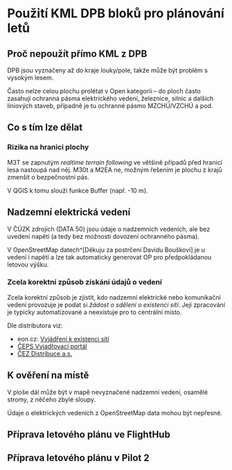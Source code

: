 # Použití KML DPB bloků pro plánování letů

## Proč nepoužít přímo KML z DPB

DPB jsou vyznačeny až do kraje louky/pole, takže může být problém s vysokým lesem.

Často nelze celou plochu prolétat v Open kategorii – do ploch často zasahují ochranná pásma elektrického vedení, železnice, silnic a dalších liniových staveb, případně je tu ochranné pásmo MZCHÚ/VZCHÚ a pod.

## Co s tím lze dělat

### Rizika na hranici plochy
M3T se zapnutým *realtime terrain following* ve většině případů před hranicí lesa nastoupá nad něj. M30t a M2EA ne, možným řešením je plochu z krajů zmenšit o bezpečnostní pás.

V QGIS k tomu slouží funkce Buffer (např. -10 m).

## Nadzemní elektrická vedení

V ČÚZK zdrojích (DATA 50) jsou údaje o nadzemních vedeních, ale bez uvedení napětí (a tedy bez možnosti dovození ochranného pásma).

V OpenStreetMap datech^[Děkuju za postrčení Davidu Bouškovi] je u vedení i napětí a lze tak automaticky generovat OP pro předpokládanou letovou výšku.

### Zcela korektní způsob získání údajů o vedení

Zcela korektní způsob je zjistit, kdo nadzemní elektrické nebo komunikační vedení provozuje je podat si *žádost o sdělení o existenci sítí*. Její zpracování je typicky automatizované a neexistuje pro to centrální místo.

Dle distributora viz:
 - eon.cz: [Vyjádření k existenci sítí](https://www.eon.cz/firemni-zakaznici/zakaznicka-pece/technicke-dotazy/vyjadreni-k-existenci-siti/)
 - [ČEPS Vyjadřovací portál](https://vp.ceps.cz)
 - [ČEZ Distribuce a.s.](https://geoportal.cezdistribuce.cz/Geoportal.ses/ves.aspx)

## K ověření na místě

V ploše dál může být v mapě nevyznačené nadzemní vedení, osamělé stromy, z něčeho zbylé sloupy. 

Údaje o elektrických vedeních z OpenStreetMap data mohou být nepřesné.

## Příprava letového plánu ve FlightHub



## Příprava letového plánu v Pilot 2


